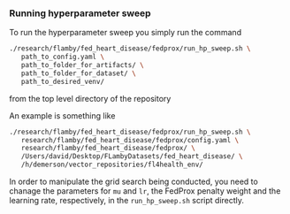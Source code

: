 ### Running hyperparameter sweep

To run the hyperparameter sweep you simply run the command

```bash
./research/flamby/fed_heart_disease/fedprox/run_hp_sweep.sh \
   path_to_config.yaml \
   path_to_folder_for_artifacts/ \
   path_to_folder_for_dataset/ \
   path_to_desired_venv/
```

from the top level directory of the repository

An example is something like
``` bash
./research/flamby/fed_heart_disease/fedprox/run_hp_sweep.sh \
   research/flamby/fed_heart_disease/fedprox/config.yaml \
   research/flamby/fed_heart_disease/fedprox/ \
   /Users/david/Desktop/FLambyDatasets/fed_heart_disease/ \
   /h/demerson/vector_repositories/fl4health_env/
```

In order to manipulate the grid search being conducted, you need to chanage the parameters for `mu` and `lr`, the FedProx penalty weight and the learning rate, respectively, in the `run_hp_sweep.sh` script directly.
